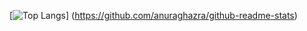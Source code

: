 [![Top Langs](https://github-readme-stats.vercel.app/api/top-langs/?username=KoshiroSato1222&layout=compact)]
(https://github.com/anuraghazra/github-readme-stats)
